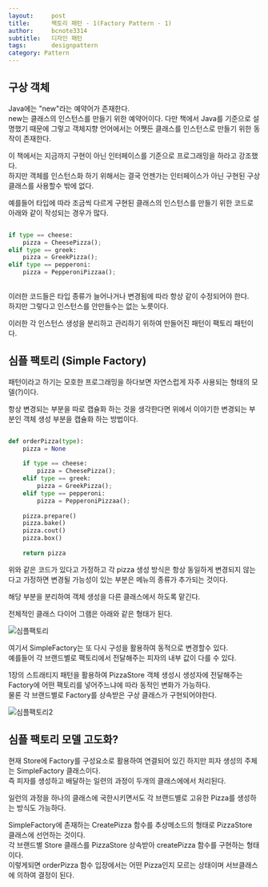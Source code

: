 ```yaml
---
layout:     post
title:      팩토리 패턴 - 1(Factory Pattern - 1)
author:     bcnote3314
subtitle:  	디자인 패턴
tags: 		designpattern
category: Pattern
---
```


## 구상 객체

Java에는 "new"라는 예약어가 존재한다.  
new는 클래스의 인스턴스를 만들기 위한 예약어이다. 
다만 책에서 Java를 기준으로 설명했기 때문에 그렇고 객체지향 언어에서는 어쨋든 클래스를 인스턴스로 만들기 위한 동작이 존재한다.

이 책에서는 지금까지 구현이 아닌 인터페이스를 기준으로 프로그래밍을 하라고 강조했다.  
하지만 객체를 인스턴스화 하기 위해서는 결국 언젠가는 인터페이스가 아닌 구현된 구상 클래스를 사용할수 밖에 없다.

예를들어 타입에 따라 조금씩 다르게 구현된 클래스의 인스턴스를 만들기 위한 코드로 아래와 같이 작성되는 경우가 많다.

```python

if type == cheese:
	pizza = CheesePizza();
elif type == greek:
	pizza = GreekPizza();
elif type == pepperoni:
	pizza = PepperoniPizzaa();
	
```

이러한 코드들은 타입 종류가 늘어나거나 변경됨에 따라 항상 같이 수정되어야 한다.  
하지만 그렇다고 인스턴스를 안만들수는 없는 노릇이다.  

이러한 각 인스턴스 생성을 분리하고 관리하기 위하여 만들어진 패턴이 팩토리 패턴이다.


## 심플 팩토리 (Simple Factory)

패턴이라고 하기는 모호한 프로그래밍을 하다보면 자연스럽게 자주 사용되는 형태의 모델(?)이다.  

항상 변경되는 부분을 따로 캡슐화 하는 것을 생각한다면 위에서 이야기한 변경되는 부분인 객체 생성 부분을 캡슐화 하는 방법이다.  

```python 

def orderPizza(type):
	pizza = None
	
	if type == cheese:
		pizza = CheesePizza();
	elif type == greek:
		pizza = GreekPizza();
	elif type == pepperoni:
		pizza = PepperoniPizzaa();
		
	pizza.prepare()
	pizza.bake()
	pizza.cout()
	pizza.box()
	
	return pizza
```

위와 같은 코드가 있다고 가정하고 각 pizza 생성 방식은 항상 동일하게 변경되지 않는다고 가정하면 변경될 가능성이 있는 부분은 메뉴의 종류가 추가되는 것이다.

해당 부분을 분리하여 객체 생성을 다른 클래스에서 하도록 맡긴다.

전체적인 클래스 다이어 그램은 아래와 같은 형태가 된다.

![심플팩토리](http://drive.google.com/uc?export=view&id=1qnAr4zxz-DUI50ByEZnsBzyBMq_rkK5h)

여기서 SimpleFactory는 또 다시 구성을 활용하여 동적으로 변경할수 있다.  
예를들어 각 브랜드별로 팩토리에서 전달해주는 피자의 내부 값이 다를 수 있다.  

1장의 스트래티지 패턴을 활용하여 PizzaStore 객체 생성시 생성자에 전달해주는 Factory에 어떤 팩토리를 넣어주느냐에 따라 동적인 변화가 가능하다.  
물론 각 브랜드별로 Factory를 상속받은 구상 클래스가 구현되어야한다.

![심플팩토리2](http://drive.google.com/uc?export=view&id=1fPKi7Jpgfzy3clqHmMas6Vils5Uvqu4Q)


## 심플 팩토리 모델 고도화?

현재 Store에 Factory를 구성요소로 활용하여 연결되어 있긴 하지만 피자 생성의 주체는 SimpleFactory 클래스이다.  
즉 피자를 생성하고 배달하는 일련의 과정이 두개의 클래스에에서 처리된다.  

일런의 과정을 하나의 클래스에 국한시키면서도 각 브랜드별로 고유한 Pizza를 생성하는 방식도 가능하다.

SimpleFactory에 존재하는 CreatePizza 함수를 추상메소드의 형태로 PizzaStore 클래스에 선언하는 것이다.  
각 브랜드별 Store 클래스를 PizzaStore 상속받아 createPizza 함수를 구현하는 형태이다.  
이렇게되면 orderPizza 함수 입장에서는 어떤 Pizza인지 모르는 상태이며 서브클래스에 의하여 결정이 된다.




